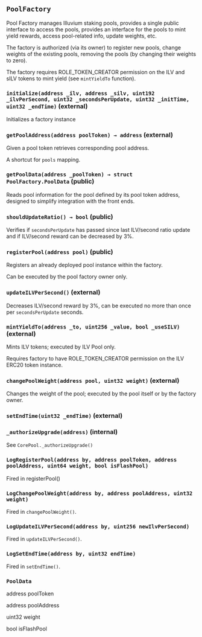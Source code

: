 ## `PoolFactory`

Pool Factory manages Illuvium staking pools, provides a single
public interface to access the pools, provides an interface for the pools
to mint yield rewards, access pool-related info, update weights, etc.

The factory is authorized (via its owner) to register new pools, change weights
of the existing pools, removing the pools (by changing their weights to zero).

The factory requires ROLE_TOKEN_CREATOR permission on the ILV and sILV tokens to mint yield
(see `mintYieldTo` function).

### `initialize(address _ilv, address _silv, uint192 _ilvPerSecond, uint32 _secondsPerUpdate, uint32 _initTime, uint32 _endTime)` (external)

Initializes a factory instance

### `getPoolAddress(address poolToken) → address` (external)

Given a pool token retrieves corresponding pool address.

A shortcut for `pools` mapping.

### `getPoolData(address _poolToken) → struct PoolFactory.PoolData` (public)

Reads pool information for the pool defined by its pool token address,
designed to simplify integration with the front ends.

### `shouldUpdateRatio() → bool` (public)

Verifies if `secondsPerUpdate` has passed since last ILV/second
ratio update and if ILV/second reward can be decreased by 3%.

### `registerPool(address pool)` (public)

Registers an already deployed pool instance within the factory.

Can be executed by the pool factory owner only.

### `updateILVPerSecond()` (external)

Decreases ILV/second reward by 3%, can be executed
no more than once per `secondsPerUpdate` seconds.

### `mintYieldTo(address _to, uint256 _value, bool _useSILV)` (external)

Mints ILV tokens; executed by ILV Pool only.

Requires factory to have ROLE_TOKEN_CREATOR permission
on the ILV ERC20 token instance.

### `changePoolWeight(address pool, uint32 weight)` (external)

Changes the weight of the pool;
executed by the pool itself or by the factory owner.

### `setEndTime(uint32 _endTime)` (external)

### `_authorizeUpgrade(address)` (internal)

See `CorePool._authorizeUpgrade()`

### `LogRegisterPool(address by, address poolToken, address poolAddress, uint64 weight, bool isFlashPool)`

Fired in registerPool()

### `LogChangePoolWeight(address by, address poolAddress, uint32 weight)`

Fired in `changePoolWeight()`.

### `LogUpdateILVPerSecond(address by, uint256 newIlvPerSecond)`

Fired in `updateILVPerSecond()`.

### `LogSetEndTime(address by, uint32 endTime)`

Fired in `setEndTime()`.

### `PoolData`

address poolToken

address poolAddress

uint32 weight

bool isFlashPool
